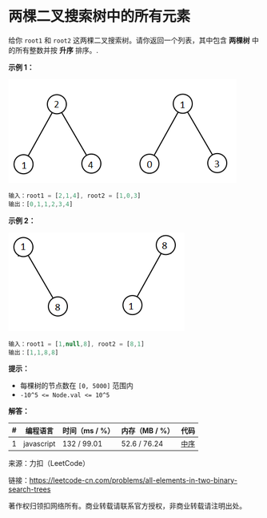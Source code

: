 # 两棵二叉搜索树中的所有元素

给你 `root1` 和 `root2` 这两棵二叉搜索树。请你返回一个列表，其中包含 **两棵树** 中的所有整数并按 **升序** 排序。.

**示例 1：**

![示例1](./eg1.png)

``` javascript
输入：root1 = [2,1,4], root2 = [1,0,3]
输出：[0,1,1,2,3,4]
```

**示例 2：**

![示例2](./eg2.png)

``` javascript
输入：root1 = [1,null,8], root2 = [8,1]
输出：[1,1,8,8]
```

**提示：**

- 每棵树的节点数在 `[0, 5000]` 范围内
- `-10^5 <= Node.val <= 10^5`

**解答：**

**#**|**编程语言**|**时间（ms / %）**|**内存（MB / %）**|**代码**
--|--|--|--|--
1|javascript|132 / 99.01|52.6 / 76.24|[中序](./javascript/ac_v1.js)

来源：力扣（LeetCode）

链接：https://leetcode-cn.com/problems/all-elements-in-two-binary-search-trees

著作权归领扣网络所有。商业转载请联系官方授权，非商业转载请注明出处。
